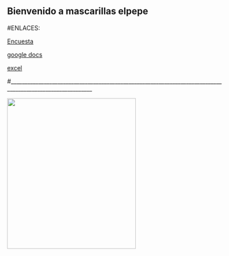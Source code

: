 ## Bienvenido a mascarillas elpepe


#ENLACES:

[Encuesta](https://docs.google.com/forms/d/17aPmRWOzh09dMR5uJEPeCeZSj79cDFo8isZ8BlhVE6o/edit)
 
[google docs](https://docs.google.com/document/d/1WM2NtceK-f6FfW2tHAYM6zsG2ii5uS1CDUboNaPe_ak/edit)

[excel](https://docs.google.com/spreadsheets/d/1Y1M2vIsGxDX620LpkYm0izx1OuHurJ96n9HXINWgBrw/edit?usp=sharing)

#____________________________________________________________________________________________________________

<img src="https://image.freepik.com/vector-gratis/hombre-use-mascarilla-como-proteccion-contra-covid-19-corona-virus-pandemia-seguridad-prevencion-proteccion-lucha-contra-virus-ilustracion_8580-400.jpg" width="300" height="350">
